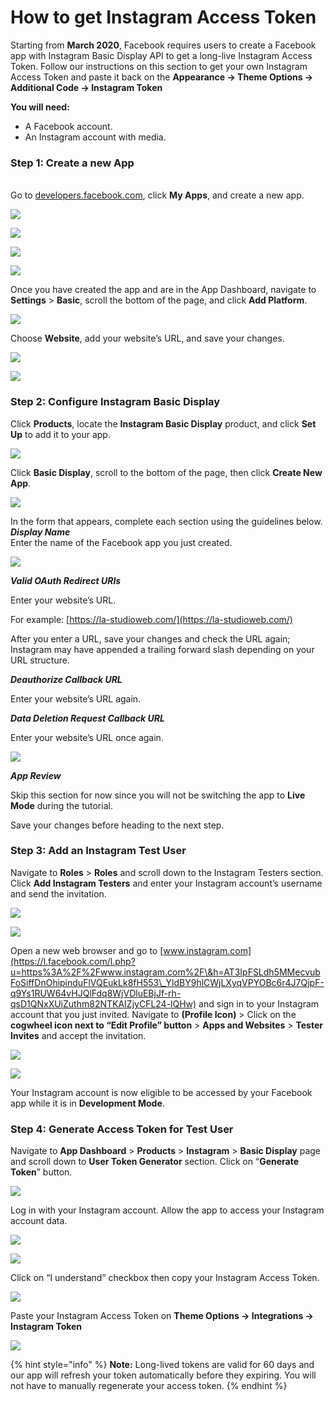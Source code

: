 # How to get Instagram Access Token

Starting from **March 2020**, Facebook requires users to create a Facebook app with Instagram Basic Display API to get a long-live Instagram Access Token. Follow our instructions on this section to get your own Instagram Access Token and paste it back on the **Appearance -> Theme Options -> Additional Code -> Instagram Token**

**You will need:**

* A Facebook account.
* An Instagram account with media.

### **Step 1: Create a new App**

\
Go to [developers.facebook.com](https://developers.facebook.com/), click **My Apps**, and create a new app.

![](../.gitbook/assets/ig-1.png)

![](../.gitbook/assets/ig-step2.png)

![](../.gitbook/assets/ig-step3.png)

![](../.gitbook/assets/ig-step4.png)

Once you have created the app and are in the App Dashboard, navigate to **Settings** > **Basic**, scroll the bottom of the page, and click **Add Platform**.

![](../.gitbook/assets/Screenshot\_58.png)

Choose **Website**, add your website’s URL, and save your changes.

![](../.gitbook/assets/Screenshot\_55.png)

![](../.gitbook/assets/Screenshot\_511.png)

### **Step 2: Configure Instagram Basic Display**

Click **Products**, locate the **Instagram Basic Display** product, and click **Set Up** to add it to your app.

![](../.gitbook/assets/ig-step5.png)

Click **Basic Display**, scroll to the bottom of the page, then click **Create New App**.

![](../.gitbook/assets/ig-step6.png)

In the form that appears, complete each section using the guidelines below.\
_**Display Name**_\
Enter the name of the Facebook app you just created.

![](../.gitbook/assets/Screenshot-at-Jul-02-10-42-21.png)

_**Valid OAuth Redirect URIs**_

Enter your website’s URL.

For example: [https://la-studioweb.com/](https://la-studioweb.com/)

After you enter a URL, save your changes and check the URL again; Instagram may have appended a trailing forward slash depending on your URL structure.

_**Deauthorize Callback URL**_

Enter your website’s URL again.

_**Data Deletion Request Callback URL**_

Enter your website’s URL once again.

![](../.gitbook/assets/Screenshot-at-Jul-02-10-44-29.png)

_**App Review**_

Skip this section for now since you will not be switching the app to **Live Mode** during the tutorial.

Save your changes before heading to the next step.

### **Step 3: Add an Instagram Test User**

Navigate to **Roles** > **Roles** and scroll down to the Instagram Testers section. Click **Add Instagram Testers** and enter your Instagram account’s username and send the invitation.

![](../.gitbook/assets/ig-step7.png)

![](../.gitbook/assets/Screenshot\_59.png)

Open a new web browser and go to [www.instagram.com](https://l.facebook.com/l.php?u=https%3A%2F%2Fwww.instagram.com%2F\&h=AT3IpFSLdh5MMecvubFoSiffDnOhipinduFlVQEukLk8fH553\_YldBY9hlCWjLXyqVPYOBc6r4J7QjpF-q9Ys1RUW64vHJQlFdq8WjVDluEBjJf-rh-qsD1QNxXUiZuthm82NTKAIZjyCFL24-lQHw) and sign in to your Instagram account that you just invited. Navigate to **(Profile Icon)** > Click on the **cogwheel icon next to “Edit Profile” button** > **Apps and Websites** > **Tester Invites** and accept the invitation.

![](../.gitbook/assets/Screenshot-at-Jul-02-10-48-01.png)

![](../.gitbook/assets/Screenshot-at-Jul-02-10-49-01.png)

Your Instagram account is now eligible to be accessed by your Facebook app while it is in **Development Mode**.

### **Step 4: Generate Access Token for Test User**

Navigate to **App Dashboard** > **Products** > **Instagram** > **Basic Display** page and scroll down to **User Token Generator** section. Click on “**Generate Token**” button.

![](../.gitbook/assets/Screenshot-at-Jul-02-10-50-33.png)

Log in with your Instagram account. Allow the app to access your Instagram account data.

![](../.gitbook/assets/Screenshot-at-Jul-02-10-51-23.png)

![](../.gitbook/assets/Screenshot-at-Jul-02-10-51-59.png)

Click on “I understand” checkbox then copy your Instagram Access Token.

![](../.gitbook/assets/Screenshot-at-Jul-02-10-52-35.png)

Paste your Instagram Access Token on **Theme Options -> Integrations -> Instagram Token**

![](<../.gitbook/assets/Screenshot at Aug 10 17-22-59.png>)

{% hint style="info" %}
**Note:** Long-lived tokens are valid for 60 days and our app will refresh your token automatically before they expiring. You will not have to manually regenerate your access token.
{% endhint %}
